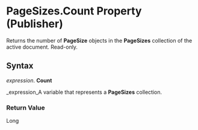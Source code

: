 
# PageSizes.Count Property (Publisher)

Returns the number of  **PageSize** objects in the **PageSizes** collection of the active document. Read-only.


## Syntax

 _expression_. **Count**

 _expression_A variable that represents a  **PageSizes** collection.


### Return Value

Long

